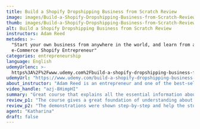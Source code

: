 ```yaml
---
title: Build a Shopify Dropshipping Business from Scratch Review
image: images/Build-a-Shopify-Dropshipping-Business-from-Scratch-Review.jpeg
thumb: images/Build-a-Shopify-Dropshipping-Business-from-Scratch-Review.jpeg
alt: Build a Shopify Dropshipping Business from Scratch Review
instructors: Adam Reed
metades: >-
  "Start your own business from anywhere in the world, and learn from a 6-Figure
  e-Commerce Shopify Entrepreneur"
categories: entrepreneurship
language: English
udemyUrlenc: >-
  https%3A%2F%2Fwww.udemy.com%2Fbuild-a-shopify-dropshipping-business-from-scratch%2F
udemyUrl: "https://www.udemy.com/build-a-shopify-dropshipping-business-from-scratch/"
about_instructor: "Adam Reed is an entrepreneur and one of the best-selling instructors at Udemy. He gives out courses related to E-commerce Shopify and Dropshipping and he has a wide-range of experience that can back up his lessons."
video_handle: "azj-8HimpHI"
summary: "Great course that explains all the essential information about dropshipping that gives confidence to its students. It covers an extensive array of information and the instructor provides a lot of insider tips in order to help people to have a starting point in dropshipping."
review_p1: "The course gives a great foundation of understanding about Shopify dropshipping to its students. It debunks a lot of wrong information and gives the students the confidence to venture in the field. It is a must-have course for drop shippers in order to extend their knowledge and have more success with their drop shipping. The instructor is very experienced and shows a lot of solutions to some of the problems that the students might encounter in their business. He provides methods that are accurate and effective for the students. There are a lot of learning resources for the students to utilize and the explanations are in-depth."
review_p2: "The demonstrations were shown step-by-step and help the students to have a starting point for doing their business. The lessons in the course show promising results thereby giving the students the confidence in their own knowledge. It provides extensive information that can help various stores to update their looks. It teaches beginners how to build a website on Shopify accurately that is easily understood. The instructor highlights some important points and provides lots of insider tips and techniques that are sure to work effectively with the business of the students. Very detail-oriented course that gives a solid foundation for drop shippers."
agent: "Katharina"
draft: false
---
```


